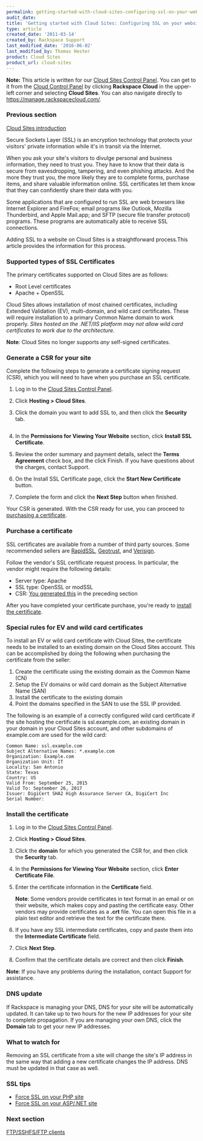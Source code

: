 ```yaml
---
permalink: getting-started-with-cloud-sites-configuring-ssl-on-your-websites/
audit_date:
title: 'Getting started with Cloud Sites: Configuring SSL on your websites'
type: article
created_date: '2011-03-14'
created_by: Rackspace Support
last_modified_date: '2016-06-02'
last_modified_by: Thomas Hester
product: Cloud Sites
product_url: cloud-sites
---
```


**Note:** This article is written for our [Cloud Sites Control Panel](https://manage.rackspacecloud.com/). You can get to it from the [Cloud Control Panel](https://mycloud.rackspace.com) by clicking **Rackspace Cloud** in the upper-left corner and selecting **Cloud Sites**. You can also navigate directly to <https://manage.rackspacecloud.com/>.

### Previous section

[Cloud Sites introduction](/how-to/cloud-sites)

Secure Sockets Layer (SSL) is an encryption technology that protects
your visitors' private information while it's in transit via the
Internet.

When you ask your site's visitors to divulge personal and business
information, they need to trust you. They have to know that their data
is secure from eavesdropping, tampering, and even phishing attacks. And
the more they trust you, the more likely they are to complete forms,
purchase items, and share valuable information online. SSL certificates
let them know that they can confidently share their data with you.

Some applications that are configured to run SSL are web browsers like
Internet Explorer and FireFox; email programs like Outlook, Mozilla
Thunderbird, and Apple Mail.app; and SFTP (secure file transfer
protocol) programs. These programs are automatically able to receive SSL
connections.

Adding SSL to a website on Cloud Sites is a straightforward process.This
article provides the information for this process.

### Supported types of SSL Certificates

The primary certificates supported on Cloud Sites are as follows:

-   Root Level certificates
-   Apache + OpenSSL

Cloud Sites allows installation of most chained certificates, including
Extended Validation (EV), multi-domain, and wild card
certificates. These will require installation to a primary Common Name
domain to work properly. _Sites hosted on the .NET/IIS platform may not allow wild card certificates to work due to the architecture._

**Note**: Cloud Sites no longer supports *any* self-signed
certificates.

### **Generate a CSR for your site**

Complete the following steps to generate a certificate signing request
(CSR), which you will need to have when you purchase an SSL certificate.

1.  Log in to the [Cloud Sites Control Panel](http://manage.rackspacecloud.com).
2.  Click **Hosting > Cloud Sites**.
3.  Click the domain you want to add SSL to, and then click the
    **Security** tab.

    <img src="{% asset_path cloud-sites/getting-started-with-cloud-sites-configuring-ssl-on-your-websites/securitytab.png %}" alt="" />

4.  In the **Permissions for Viewing Your Website** section, click
    **Install SSL Certificate**.

5.  Review the order summary and payment details, select the **Terms
    Agreement** check box, and the click Finish. If you have questions
    about the charges, contact Support.

6.  On the Install SSL Certificate page, click the **Start New
    Certificate** button.

7.  Complete the form and click the **Next Step** button when finished.

Your CSR is generated. With the CSR ready for use, you can proceed to
[purchasing a certificate](/how-to/getting-started-with-cloud-sites-configuring-ssl-on-your-websites).

### Purchase a certificate

SSL certificates are available from a number of third party sources.
Some recommended sellers are
[RapidSSL](http://www.rapidssl.com "http://www.rapidssl.com"),
[Geotrust](http://www.geotrust.com "http://www.geotrust.com"), and
[Verisign](http://www.verisign.com "http://www.verisign.com").

Follow the vendor's SSL certificate request process. In particular, the
vendor might require the following details:

-   Server type: Apache
-   SSL type: OpenSSL or modSSL
-   CSR: [You generated this](/how-to/getting-started-with-cloud-sites-configuring-ssl-on-your-websites)
    in the preceding section

After you have completed your certificate purchase, you're ready to
[install the certificate](/how-to/getting-started-with-cloud-sites-configuring-ssl-on-your-websites).

### Special rules for EV and wild card certificates

To install an EV or wild card certificate with Cloud Sites, the certificate  needs to be installed to an existing domain on the Cloud Sites account. This can  be accomplished by doing the following when purchasing the certificate from the seller:

1. Create the certificate using the existing domain as the Common Name (CN)
2. Setup the EV domains or wild card domain as the Subject Alternative Name (SAN)
3. Install the certificate to the existing domain
4. Point the domains specified in the SAN to use the SSL IP provided.

The following is an example of a correctly configured wild card certificate if the site hosting the certificate is ssl.example.com, an existing domain in your domain in your Cloud Sites account, and other subdomains of example.com are used for the wild card:

    Common Name: ssl.example.com
    Subject Alternative Names: *.example.com
    Organization: Example.com
    Organization Unit: IT
    Locality: San Antonio
    State: Texas
    Country: US
    Valid From: September 25, 2015
    Valid To: September 26, 2017
    Issuer: DigiCert SHA2 High Assurance Server CA, DigiCert Inc
    Serial Number:

### Install the certificate

1.  Log in to the [Cloud Sites Control Panel](https://manage.rackspacecloud.com).
2.  Click **Hosting > Cloud Sites**.
3.  Click the **domain** for which you generated the CSR for, and then
    click the **Security** tab.
4.  In the **Permissions for Viewing Your Website** section, click
    **Enter Certificate File**.
5.  Enter the certificate information in the **Certificate** field.

    **Note**: Some vendors provide certificates in text format in an
    email or on their website, which makes copy and pasting the
    certificate easy. Other vendors may provide certificates as a
    **.crt** file. You can open this file in a plain text editor and
    retrieve the text for the certificate there.

6.  If you have any SSL intermediate certificates, copy and paste them
    into the **Intermediate Certificate** field.
7.  Click **Next Step**.
8.  Confirm that the certificate details are correct and then click
    **Finish**.

**Note**: If you have any problems during the installation, contact
Support for assistance.

### DNS update

If Rackspace is managing your DNS, DNS for your site will be
automatically updated. It can take up to two hours for the new IP
addresses for your site to complete propagation. If you are managing
your own DNS, click the **Domain** tab to get your new IP addresses.

### What to watch for

Removing an SSL certificate from a site will change the site's IP
address in the same way that adding a new certificate changes the IP
address.  DNS must be updated in that case as well.

### SSL tips

-   [Force SSL on your PHP site](/how-to/force-ssl-on-your-php-site)
-   [Force SSL on your ASP/.NET site](/how-to/force-ssl-on-your-asp-or-aspnet-site-on-cloud-sites)

### Next section

[FTP/SSHFS/FTP clients](/how-to/getting-started-with-cloud-sites-ftpsshfsftp-clients)

